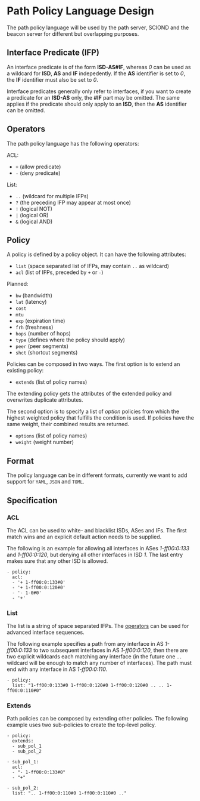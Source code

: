 # Path Policy Language Design

The path policy language will be used by the path server, SCIOND and the beacon server for different
but overlapping purposes.

## Interface Predicate (IFP)

An interface predicate is of the form **ISD-AS#IF**, whereas _0_ can be used as a wildcard for
**ISD**, **AS** and **IF** indepedently. If the **AS** identifier is set to _0_, the **IF**
identifier must also be set to _0_.

Interface predicates generally only refer to interfaces, if you want to create a predicate for an
**ISD-AS** only, the **#IF** part may be omitted. The same applies if the predicate should only
apply to an **ISD**, then the **AS** identifier can be omitted.

## Operators

The path policy language has the following operators:

ACL:

-   `+` (allow predicate)
-   `-` (deny predicate)

List:

-   `..` (wildcard for multiple IFPs)
-   `?` (the preceding IFP may appear at most once)
-   `!` (logical NOT)
-   `|` (logical OR)
-   `&` (logical AND)

## Policy

A policy is defined by a policy object. It can have the following attributes:

-   `list` (space separated list of IFPs, may contain `..` as wildcard)
-   `acl` (list of IFPs, preceded by `+` or `-`)

Planned:

-   `bw` (bandwidth)
-   `lat` (latency)
-   `cost`
-   `mtu`
-   `exp` (expiration time)
-   `frh` (freshness)
-   `hops` (number of hops)
-   `type` (defines where the policy should apply)
-   `peer` (peer segments)
-   `shct` (shortcut segments)

Policies can be composed in two ways. The first option is to extend an existing policy:

-   `extends` (list of policy names)

The extending policy gets the attributes of the extended policy and overwrites duplicate attributes.

The second option is to specify a list of _option_ policies from which the highest weighted policy
that fulfills the condition is used. If policies have the same weight, their combined results are
returned.

-   `options` (list of policy names)
-   `weight` (weight number)

## Format

The policy language can be in different formats, currently we want to add support for `YAML`, `JSON`
and `TOML`.

## Specification

### ACL

The ACL can be used to white- and blacklist ISDs, ASes and IFs. The first match wins and an explicit
default action needs to be supplied.

The following is an example for allowing all interfaces in ASes _1-ff00:0:133_ and _1-ff00:0:120_,
but denying all other interfaces in ISD _1_. The last entry makes sure that any other ISD is
allowed.

```
- policy:
  acl:
  - '+ 1-ff00:0:133#0'
  - '+ 1-ff00:0:120#0'
  - '- 1-0#0'
  - '+'
```

### List

The list is a string of space separated IFPs. The [operators](#Operators) can be used for advanced
interface sequences.

The following example specifies a path from any interface in AS _1-ff00:0:133_ to two subsequent
interfaces in AS _1-ff00:0:120_, then there are two explicit wildcards each matching any interface
(in the future one `..` wildcard will be enough to match any number of interfaces). The path must
end with any interface in AS _1-ff00:0:110_.

```
- policy:
  list: "1-ff00:0:133#0 1-ff00:0:120#0 1-ff00:0:120#0 .. .. 1-ff00:0:110#0"
```

### Extends

Path policies can be composed by extending other policies. The following example uses two
sub-policies to create the top-level policy.

```
- policy:
  extends:
  - sub_pol_1
  - sub_pol_2

- sub_pol_1:
  acl:
  - "- 1-ff00:0:133#0"
  - "+"

- sub_pol_2:
  list: ".. 1-ff00:0:110#0 1-ff00:0:110#0 .."
```
